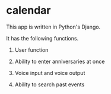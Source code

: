 # calendar

This app is written in Python's Django.

It has the following functions.

1. User function

2. Ability to enter anniversaries at once

3. Voice input and voice output

4. Ability to search past events

